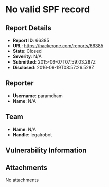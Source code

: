# No valid SPF record

## Report Details
- **Report ID**: 66385
- **URL**: https://hackerone.com/reports/66385
- **State**: Closed
- **Severity**: N/A
- **Submitted**: 2015-06-07T07:59:03.287Z
- **Disclosed**: 2016-09-19T08:57:26.528Z

## Reporter
- **Username**: paramdham
- **Name**: N/A

## Team
- **Name**: N/A
- **Handle**: legalrobot

## Vulnerability Information


## Attachments
No attachments
